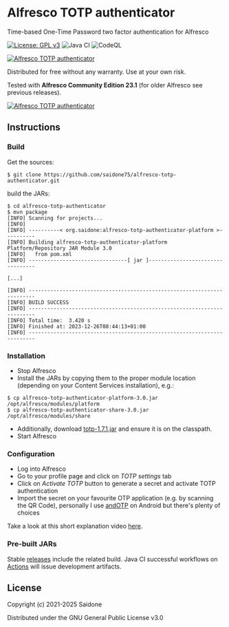 # Alfresco TOTP authenticator
Time-based One-Time Password two factor authentication for Alfresco

[![License: GPL v3](https://img.shields.io/badge/License-GPLv3-blue.svg)](https://www.gnu.org/licenses/gpl-3.0)
![Java CI](https://github.com/saidone75/alfresco-totp-authenticator/actions/workflows/build.yml/badge.svg)
![CodeQL](https://github.com/saidone75/alfresco-totp-authenticator/actions/workflows/codeql.yml/badge.svg)



[![Alfresco TOTP authenticator](totp-activate.gif?raw=true)](https://vimeo.com/507443676)

Distributed for free without any warranty. Use at your own risk.

Tested with **Alfresco Community Edition 23.1** (for older Alfresco see previous releases).

[![Alfresco TOTP authenticator](totp-login.gif?raw=true)](https://vimeo.com/507443676)

## Instructions
### Build
Get the sources:
```console
$ git clone https://github.com/saidone75/alfresco-totp-authenticator.git
```
build the JARs:
```console
$ cd alfresco-totp-authenticator
$ mvn package
[INFO] Scanning for projects...
[INFO]
[INFO] ----------< org.saidone:alfresco-totp-authenticator-platform >----------
[INFO] Building alfresco-totp-authenticator-platform Platform/Repository JAR Module 3.0
[INFO]   from pom.xml
[INFO] --------------------------------[ jar ]---------------------------------

[...]

[INFO] ------------------------------------------------------------------------
[INFO] BUILD SUCCESS
[INFO] ------------------------------------------------------------------------
[INFO] Total time:  3.420 s
[INFO] Finished at: 2023-12-26T08:44:13+01:00
[INFO] ------------------------------------------------------------------------
```
### Installation
- Stop Alfresco
- Install the JARs by copying them to the proper module location (depending on your Content Services installation), e.g.:
```
$ cp alfresco-totp-authenticator-platform-3.0.jar /opt/alfresco/modules/platform
$ cp alfresco-totp-authenticator-share-3.0.jar /opt/alfresco/modules/share
```
- Additionally, download [totp-1.7.1.jar](https://repo1.maven.org/maven2/dev/samstevens/totp/totp/1.7.1/totp-1.7.1.jar) and ensure it is on the classpath.
- Start Alfresco
### Configuration
- Log into Alfresco
- Go to your profile page and click on *TOTP settings* tab
- Click on *Activate TOTP* button to generate a secret and activate TOTP authentication
- Import the secret on your favourite OTP application (e.g. by scanning the QR Code), personally I use [andOTP](https://github.com/andOTP/andOTP) on Android but there's plenty of choices

Take a look at this short explanation video [here](https://vimeo.com/507443676).

### Pre-built JARs
Stable [releases](https://github.com/saidone75/alfresco-totp-authenticator/releases) include the related build.
Java CI successful workflows on [Actions](https://github.com/saidone75/alfresco-totp-authenticator/actions) will issue development artifacts.

## License
Copyright (c) 2021-2025 Saidone

Distributed under the GNU General Public License v3.0
